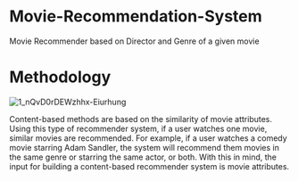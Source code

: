 # Movie-Recommendation-System
Movie Recommender based on Director and Genre of a given movie

# Methodology
![1_nQvD0rDEWzhhx-Eiurhung](https://user-images.githubusercontent.com/64642799/209443615-11442867-9f17-4590-b751-1321e8294326.png)

<p>Content-based methods are based on the similarity of movie attributes. Using this type of recommender system, if a user watches one movie, similar movies are recommended. For example, if a user watches a comedy movie starring Adam Sandler, the system will recommend them movies in the same genre or starring the same actor, or both. With this in mind, the input for building a content-based recommender system is movie attributes.</p>

